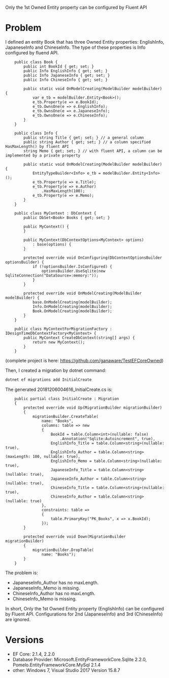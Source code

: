 Only the 1st Owned Entity property can be configured by Fluent API

# Problem

I defined an entity Book that has three Owned Entity properties: EnglishInfo, JapaneseInfo and ChineseInfo.
The type of these properties is Info configured by fluend API.

```cplusplus
    public class Book {
        public int BookId { get; set; }
        public Info EnglishInfo { get; set; }
        public Info JapaneseInfo { get; set; }
        public Info ChineseInfo { get; set; }

        public static void OnModelCreating(ModelBuilder modelBuilder) {
            var e_tb = modelBuilder.Entity<Book>();
            e_tb.Property(e => e.BookId);
            e_tb.OwnsOne(e => e.EnglishInfo);
            e_tb.OwnsOne(e => e.JapaneseInfo);
            e_tb.OwnsOne(e => e.ChineseInfo);
        }
    }

    public class Info {
        public string Title { get; set; } // a general column
        public string Author { get; set; } // a column specified HasMaxLength() by fluent API
        string Memo { get; set; } // with fluent API, a column can be implemented by a private property

        public static void OnModelCreating(ModelBuilder modelBuilder) {
            EntityTypeBuilder<Info> e_tb = modelBuilder.Entity<Info>();
            e_tb.Property(e => e.Title);
            e_tb.Property(e => e.Author)
                .HasMaxLength(100);
            e_tb.Property(e => e.Memo);
        }
    }

    public class MyContext : DbContext {
        public DbSet<Book> Books { get; set; }

        public MyContext() {
        }

        public MyContext(DbContextOptions<MyContext> options)
            : base(options) {
        }

        protected override void OnConfiguring(DbContextOptionsBuilder optionsBuilder) {
            if (!optionsBuilder.IsConfigured) {
                optionsBuilder.UseSqlite(new SqliteConnection("DataSource=:memory:"));
            }
        }

        protected override void OnModelCreating(ModelBuilder modelBuilder) {
            base.OnModelCreating(modelBuilder);
            Info.OnModelCreating(modelBuilder);
            Book.OnModelCreating(modelBuilder);
        }
    }

    public class MyContextForMigrationFactory : IDesignTimeDbContextFactory<MyContext> {
        public MyContext CreateDbContext(string[] args) {
            return new MyContext();
        }
    }
```

(complete project is here: https://github.com/ganaware/TestEFCoreOwned)

Then, I created a migration by dotnet command:

```sh
dotnet ef migrations add InitialCreate
```

The generated 20181206004616_InitialCreate.cs is:

```cplusplus
    public partial class InitialCreate : Migration
    {
        protected override void Up(MigrationBuilder migrationBuilder)
        {
            migrationBuilder.CreateTable(
                name: "Books",
                columns: table => new
                {
                    BookId = table.Column<int>(nullable: false)
                        .Annotation("Sqlite:Autoincrement", true),
                    EnglishInfo_Title = table.Column<string>(nullable: true),
                    EnglishInfo_Author = table.Column<string>(maxLength: 100, nullable: true),
                    EnglishInfo_Memo = table.Column<string>(nullable: true),
                    JapaneseInfo_Title = table.Column<string>(nullable: true),
                    JapaneseInfo_Author = table.Column<string>(nullable: true),
                    ChineseInfo_Title = table.Column<string>(nullable: true),
                    ChineseInfo_Author = table.Column<string>(nullable: true)
                },
                constraints: table =>
                {
                    table.PrimaryKey("PK_Books", x => x.BookId);
                });
        }

        protected override void Down(MigrationBuilder migrationBuilder)
        {
            migrationBuilder.DropTable(
                name: "Books");
        }
    }
```

The problem is:

- JapaneseInfo_Author has no maxLength.
- JapaneseInfo_Memo is missing.
- ChineseInfo_Author has no maxLength.
- ChineseInfo_Memo is missing.

In short, Only the 1st Owned Entity property (EnglishInfo) can be configured by Fluent API.  Configurations for 2nd (JapaneseInfo) and 3rd (ChineseInfo) are ignored.

# Versions

- EF Core: 2.1.4, 2.2.0
- Database Provider: Microsoft.EntityFrameworkCore.Sqlite 2.2.0, Pomelo.EntityFrameworkCore.MySql 2.1.4
- other: Windows 7, Visual Studio 2017 Version 15.8.7
